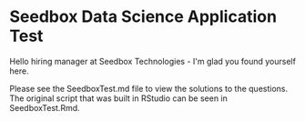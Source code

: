 # Seedbox Data Science Application Test

Hello hiring manager at Seedbox Technologies - I'm glad you found yourself here. 

Please see the SeedboxTest.md file to view the solutions to the questions. <br />
The original script that was built in RStudio can be seen in SeedboxTest.Rmd.
